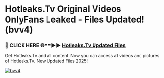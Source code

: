# Hotleaks.Tv Original Videos 0nlyFans Leaked - Files Updated! (bvv4)

<h3>🔴 CLICK HERE 🌐==►► <a href="https://tinyurl.com/ehrbuxhb" rel="nofollow">Hotleaks.Tv Updated Files</a></h3>

Get Hotleaks.Tv and all content. Now you can access all videos and pictures of Hotleaks.Tv. New Updated Files 2025!

[![bvv4](https://i.imgur.com/lVYEuWS.gif)](https://tinyurl.com/ehrbuxhb)
